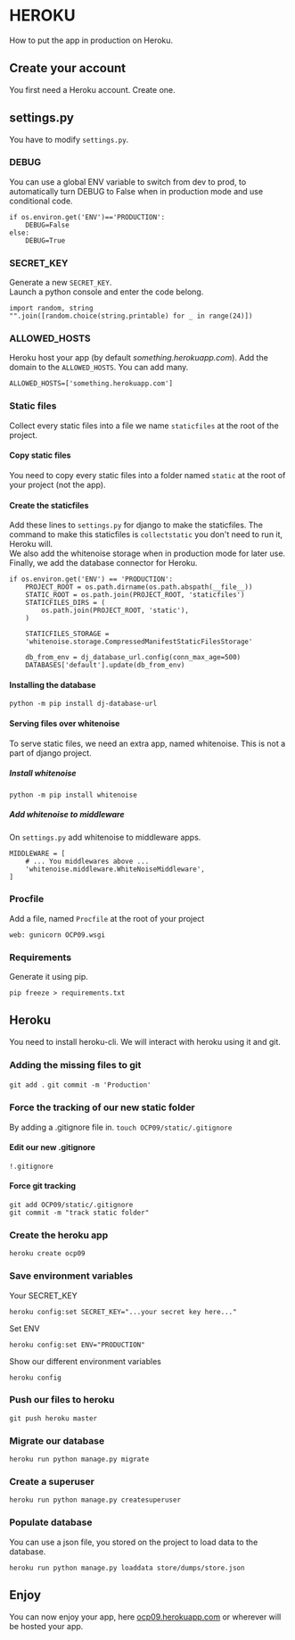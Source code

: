 # HEROKU

How to put the app in production on Heroku.

## Create your account

You first need a Heroku account. Create one.

## settings.py

You have to modify `settings.py`.

### DEBUG

You can use a global ENV variable to switch from dev to prod, to automatically
turn DEBUG to False when in production mode and use conditional code.

```python3
if os.environ.get('ENV')=='PRODUCTION':
    DEBUG=False
else:
    DEBUG=True
```

### SECRET_KEY

Generate a new `SECRET_KEY`.  
Launch a python console and enter the code belong.

```python3
import random, string
"".join([random.choice(string.printable) for _ in range(24)])
```

[comment]: <> (Replace the `SECRET_KEY` in your `settings.py`.)

### ALLOWED_HOSTS

Heroku host your app (by default <i>something.herokuapp.com</i>). Add the domain
to the `ALLOWED_HOSTS`. You can add many.

```python3
ALLOWED_HOSTS=['something.herokuapp.com']
```

### Static files

Collect every static files into a file we name `staticfiles` at the root of the
project.

#### Copy static files

You need to copy every static files into a folder named `static` at the root of
your project (not the app).

#### Create the staticfiles

Add these lines to `settings.py` for django to make the staticfiles. The command
to make this staticfiles is `collectstatic` you don't need to run it, Heroku
will.  
We also add the whitenoise storage when in production mode for later use.  
Finally, we add the database connector for Heroku.

```python3
if os.environ.get('ENV') == 'PRODUCTION':
    PROJECT_ROOT = os.path.dirname(os.path.abspath(__file__))
    STATIC_ROOT = os.path.join(PROJECT_ROOT, 'staticfiles')
    STATICFILES_DIRS = (
        os.path.join(PROJECT_ROOT, 'static'),
    )
    
    STATICFILES_STORAGE =
    'whitenoise.storage.CompressedManifestStaticFilesStorage'

    db_from_env = dj_database_url.config(conn_max_age=500)
    DATABASES['default'].update(db_from_env)
```

#### Installing the database

`python -m pip install dj-database-url`

#### Serving files over whitenoise

To serve static files, we need an extra app, named whitenoise. This is not a
part of django project.

##### Install whitenoise

`python -m pip install whitenoise`

##### Add whitenoise to middleware

On `settings.py` add whitenoise to middleware apps.

```python3
MIDDLEWARE = [
    # ... You middlewares above ...
    'whitenoise.middleware.WhiteNoiseMiddleware',
]
```

### Procfile

Add a file, named `Procfile` at the root of your project

```Procfile
web: gunicorn OCP09.wsgi
```

### Requirements

Generate it using pip.

```shell
pip freeze > requirements.txt
```

## Heroku

You need to install heroku-cli. We will interact with heroku using it and git.

### Adding the missing files to git

`git add .`
`git commit -m 'Production'`

### Force the tracking of our new static folder

By adding a .gitignore file in.
`touch OCP09/static/.gitignore`

#### Edit our new .gitignore

```gitignore
!.gitignore
```

#### Force git tracking

```shell
git add OCP09/static/.gitignore
git commit -m "track static folder"
```

### Create the heroku app

```shell
heroku create ocp09
```

### Save environment variables

Your SECRET_KEY

```shell
heroku config:set SECRET_KEY="...your secret key here..."
```

Set ENV

```shell
heroku config:set ENV="PRODUCTION"
```

Show our different environment variables

```shell
heroku config
```

### Push our files to heroku

```shell
git push heroku master
```

### Migrate our database

```shell
heroku run python manage.py migrate
```

### Create a superuser

```shell
heroku run python manage.py createsuperuser
```

### Populate database

You can use a json file, you stored on the project to load data to the database.

```shell
heroku run python manage.py loaddata store/dumps/store.json
```

## Enjoy

You can now enjoy your app, here
[ocp09.herokuapp.com](https://ocp09.herokuapp.com/) or wherever will be hosted
your app.